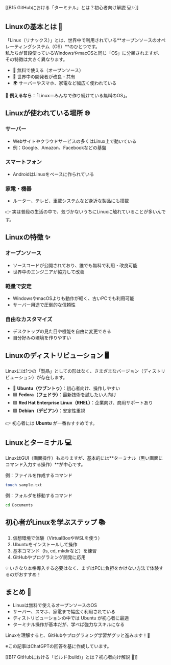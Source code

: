 [[B15  GitHubにおける「ターミナル」とは？初心者向け解説 💻✨]]
## Linuxの基本とは 📝
「Linux（リナックス）」とは、世界中で利用されている**オープンソースのオペレーティングシステム（OS）**のひとつです。  
私たちが普段使っているWindowsやmacOSと同じ「OS」に分類されますが、その特徴は大きく異なります。

- 🐧 無料で使える（オープンソース）  
- 🔧 世界中の開発者が改良・共有  
- 🌍 サーバーやスマホ、家電など幅広く使われている  

📌 **例えるなら**：「Linux＝みんなで作り続けている無料のOS」。

## Linuxが使われている場所 🌐
### サーバー
- Webサイトやクラウドサービスの多くはLinux上で動いている  
- 例：Google、Amazon、Facebookなどの基盤  

### スマートフォン
- AndroidはLinuxをベースに作られている  

### 家電・機器
- ルーター、テレビ、車載システムなど身近な製品にも搭載  

👉 実は普段の生活の中で、気づかないうちにLinuxに触れていることが多いんです。

## Linuxの特徴 ✨
### オープンソース
- ソースコードが公開されており、誰でも無料で利用・改良可能  
- 世界中のエンジニアが協力して改善  

### 軽量で安定
- WindowsやmacOSよりも動作が軽く、古いPCでも利用可能  
- サーバー用途で圧倒的な信頼性  

### 自由なカスタマイズ
- デスクトップの見た目や機能を自由に変更できる  
- 自分好みの環境を作りやすい  

## Linuxのディストリビューション 🖥️
Linuxには1つの「製品」としての形はなく、さまざまなバージョン（ディストリビューション）が存在します。

- 🐧 **Ubuntu（ウブントゥ）**：初心者向け、操作しやすい  
- 🟦 **Fedora（フェドラ）**：最新技術を試したい人向け  
- 🟥 **Red Hat Enterprise Linux（RHEL）**：企業向け、商用サポートあり  
- 🟩 **Debian（デビアン）**：安定性重視  

👉 初心者には **Ubuntu** が一番おすすめです。

## Linuxとターミナル 💻
LinuxはGUI（画面操作）もありますが、基本的には**ターミナル（黒い画面にコマンド入力する操作）**が中心です。

例：ファイルを作成するコマンド
```bash
touch sample.txt
```

例：フォルダを移動するコマンド
```bash
cd Documents
```

## 初心者がLinuxを学ぶステップ 📚
1. 仮想環境で体験（VirtualBoxやWSLを使う）  
2. Ubuntuをインストールして操作  
3. 基本コマンド（ls, cd, mkdirなど）を練習  
4. GitHubやプログラミング開発に応用  

💡 いきなり本格導入する必要はなく、まずはPCに負担をかけない方法で体験するのがおすすめ！

## まとめ 🎯
- Linuxは無料で使えるオープンソースのOS  
- サーバー、スマホ、家電まで幅広く利用されている  
- ディストリビューションの中では Ubuntu が初心者に最適  
- ターミナル操作が基本だが、学べば強力なスキルになる  

Linuxを理解すると、GitHubやプログラミング学習がグッと進みます！🚀  

※この記事はChatGPTの回答を基に作成しています。

[[B17 GitHubにおける「ビルド(build)」とは？初心者向け解説 🚀]]
